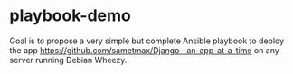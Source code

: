 playbook-demo
=============

Goal is to propose a very simple but complete Ansible playbook to deploy the app https://github.com/sametmax/Django--an-app-at-a-time on any server running Debian Wheezy.
